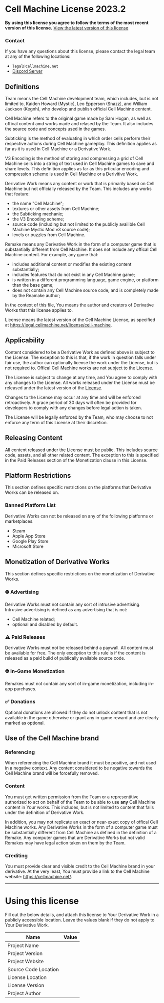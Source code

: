 # Cell Machine License 2023.2

**By using this license you agree to follow the terms of the most recent version of this license.**
[View the latest version of this license](https://legal.cellmachine.net/license/cell-machine)

### Contact
If you have any questions about this license, please contact the legal team at any of the following locations:
 - `legal@cellmachine.net`
 - [Discord Server](https://discord.gg/cell-machine-791818283867045941)

## Definitions

Team means the Cell Machine development team, which includes, but is not limited to, Kaiden Howard (Mystic), Leo Epperson (Snazz), and William Jackson (Kegnh), who develop and publish official Cell Machine content.

Cell Machine refers to the original game made by Sam Hogan, as well as offical content amd works made and relased by the Team. It also includes the source code and concepts used in the games.

Subticking is the method of evaluating in which order cells perform their respective actions during Cell Machine gameplay. This definition applies as far as it is used in Cell Machine or a Derivative Work.

V3 Encoding is the method of storing and compressing a grid of Cell Machine cells into a string of text used in Cell Machine games to save and share levels. This definition applies as far as this prticular encoding and compression scheme is used in Cell Machine or a Derivitive Work.

Derivative Work means any content or work that is primarily based on Cell Machine but not officially released by the Team. This includes any works that feature:
 - the name "Cell Machine";
 - textures or other assets from Cell Machine;
 - the Subticking mechanic;
 - the V3 Encoding scheme;
 - source code (including but not limited to the publicly availible Cell Machine Mystic Mod v3 source code);
 - levels or puzzles from Cell Machine.

Remake means any Derivative Work in the form of a computer game that is substantially different from Cell Machine. It does not include any offical Cell Machine content. For example, any game that:
 - includes additional content or modifies the existing content substantially;
 - includes features that do not exist in any Cell Machine game;
 - is written in a different programming language, game engine, or platform than the base game;
 - does not contain any Cell Machine source code, and is completely made by the Reamake author;

In the context of this file, You means the author and creators of Derivative Works that this license applies to.

License means the latest version of the Cell Machine License, as specified at 
https://legal.cellmachine.net/license/cell-machine.

## Applicability

Content considered to be a Derivative Work as defined above is subject to the License. The exception to this is that, if the work in question falls under fair use, the author can optionally license the work under the License, but is not required to. Offical Cell Machine works are not subject to the License.

The License is subject to change at any time, and You agree to comply with any changes to the License. All works released under the License must be released under the latest version of the [License](https://legal.cellmachine.net/license/cell-machine).

Changes to the License may occur at any time and will be enforced retroactively.
A grace period of 30 days will often be provided for developers to comply with any changes before legal action is taken.

The License will be legally enforced by the Team, who may choose to not enforce any term of this License at their discretion.

## Releasing Content

All content released under the License must be public. This includes source code, assets, and all other related content. The exception to this is specified in the Paid Releases section of the Monetization clause in this License.

## Platform Restrictions

This section defines specific restrictions on the platforms that Derivative Works can be released on.

### Banned Platform List

Derivative Works can not be released on any of the following platforms or marketplaces.
 - Steam
 - Apple App Store
 - Google Play Store
 - Microsoft Store

## Monetization of Derivative Works

This section defines specific restrictions on the monetization of Derivative Works.

### ⛔ Advertising
Derivative Works must not contain any sort of intrusive advertising.
Intrusive advertising is defined as any advertising that is not:
 - Cell Machine related;
 - optional and disabled by default.

### ⚠️ Paid Releases
Derivative Works must not be released behind a paywall. All content must be available for free.
The only exception to this rule is if the content is released as a paid build of publically available source code.

### ⛔ In-Game Monetization
Remakes must not contain any sort of in-game monetization, including in-app purchases.

### ✅ Donations 
Optional donations are allowed if they do not unlock content that is not available in the game otherwise or grant any in-game reward and are clearly marked as optional.

## Use of the Cell Machine brand

### Referencing
When referencing the Cell Machine brand it must be positive, and not used in a negative context. Any content considered to be negative towards the Cell Machine brand will be forcefully removed.  

### Content
You must get written permission from the Team or a representitive authorized to act on behalf of the Team to be able to use **any** Cell Machine content in Your works. This includes, but is not limited to content that falls under the definition of Derivative Work.

In addition, you may not replicate an exact or near-exact copy of offical Cell Machine works. Any Derivative Works in the form of a computer game must be substantially different from Cell Machine as defined in the definition of a Remake. Any computer games that are Derivative Works but not valid Remakes may have legal action taken on them by the Team.

### Crediting
You must provide clear and visible credit to the Cell Machine brand in your derivative. At the very least, You must provide a link to the Cell Machine website: https://cellmachine.net/.

---

# Using this license

Fill out the below details, and attach this license to Your Derivative Work in a publicly accessible location. Leave the values blank if they do not apply to Your Derivative Work.

| Name                 | Value      |
| -------------------- | ---------- |
| Project Name         |            |
| Project Version      |            |
| Project Website      |            |
| Source Code Location |            |
| License Location     |            |
| License Version      |            |
| Project Author       |            |

